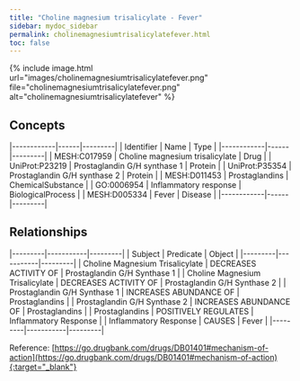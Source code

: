 ```yaml
---
title: "Choline magnesium trisalicylate - Fever"
sidebar: mydoc_sidebar
permalink: cholinemagnesiumtrisalicylatefever.html
toc: false 
---
```


{% include image.html url="images/cholinemagnesiumtrisalicylatefever.png" file="cholinemagnesiumtrisalicylatefever.png" alt="cholinemagnesiumtrisalicylatefever" %}

## Concepts

|------------|------|---------|
| Identifier | Name | Type    |
|------------|------|---------|
| MESH:C017959 | Choline magnesium trisalicylate | Drug |
| UniProt:P23219 | Prostaglandin G/H synthase 1 | Protein |
| UniProt:P35354 | Prostaglandin G/H synthase 2 | Protein |
| MESH:D011453 | Prostaglandins | ChemicalSubstance |
| GO:0006954 | Inflammatory response | BiologicalProcess |
| MESH:D005334 | Fever | Disease |
|------------|------|---------|

## Relationships

|---------|-----------|---------|
| Subject | Predicate | Object  |
|---------|-----------|---------|
| Choline Magnesium Trisalicylate | DECREASES ACTIVITY OF | Prostaglandin G/H Synthase 1 |
| Choline Magnesium Trisalicylate | DECREASES ACTIVITY OF | Prostaglandin G/H Synthase 2 |
| Prostaglandin G/H Synthase 1 | INCREASES ABUNDANCE OF | Prostaglandins |
| Prostaglandin G/H Synthase 2 | INCREASES ABUNDANCE OF | Prostaglandins |
| Prostaglandins | POSITIVELY REGULATES | Inflammatory Response |
| Inflammatory Response | CAUSES | Fever |
|---------|-----------|---------|

Reference: [https://go.drugbank.com/drugs/DB01401#mechanism-of-action](https://go.drugbank.com/drugs/DB01401#mechanism-of-action){:target="_blank"}